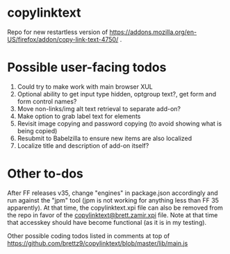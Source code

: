 # copylinktext

Repo for new restartless version of https://addons.mozilla.org/en-US/firefox/addon/copy-link-text-4750/ .

# Possible user-facing todos
1. Could try to make work with main browser XUL
2. Optional ability to get input type hidden, optgroup text?, get form and form control names?
3. Move non-links/img alt text retrieval to separate add-on?
4. Make option to grab label text for elements
5. Revisit image copying and password copying (to avoid showing what is being copied)
6. Resubmit to Babelzilla to ensure new items are also localized
7. Localize title and description of add-on itself?

# Other to-dos

After FF releases v35, change "engines" in package.json accordingly and run against the "jpm" tool (jpm is not working for anything less than FF 35 apparently). At that time, the copylinktext.xpi file can also be removed from the repo in favor of the copylinktext@brett.zamir.xpi file. Note at that time that accesskey should have become functional (as it is in my testing).

Other possible coding todos listed in comments at top of https://github.com/brettz9/copylinktext/blob/master/lib/main.js
